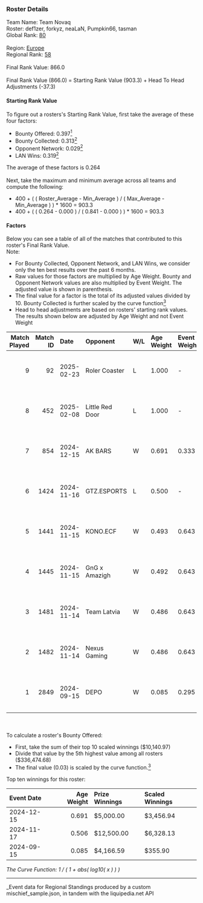 ### Roster Details<br />
Team Name: Team Novaq<br />
Roster: def1zer, forkyz, neaLaN, Pumpkin66, tasman<br />
Global Rank: [80](../../standings_global_2025_03_01.md)<br />
<br />
Region: [Europe]( ../../standings_europe_2025_03_01.md)<br />
Regional Rank: [58]( ../../standings_europe_2025_03_01.md)<br />
<br />
Final Rank Value:  866.0<br />
<br />
Final Rank Value (866.0) = Starting Rank Value (903.3) + Head To Head Adjustments (-37.3)<br />

#### Starting Rank Value<br />
To figure out a rosters's Starting Rank Value, first take the average of these four factors:<br />
- Bounty Offered: 0.397[<sup>1</sup>](#table2)
- Bounty Collected: 0.313[<sup>2</sup>](#table1)
- Opponent Network: 0.029[<sup>2</sup>](#table1)
- LAN Wins: 0.319[<sup>2</sup>](#table1)

The average of these factors is 0.264<br />
<br />
Next, take the maximum and minimum average across all teams and compute the following:<br />
- 400 + ( ( Roster_Average - Min_Average ) / ( Max_Average - Min_Average ) ) * 1600 = 903.3
- 400 + ( ( 0.264 - 0.000 ) / ( 0.841 - 0.000 ) ) * 1600 = 903.3


#### Factors<br />
Below you can see a table of all of the matches that contributed to this roster's Final Rank Value.<br />
Note:<br />

- For Bounty Collected, Opponent Network, and LAN Wins, we consider only the ten best results over the past 6 months.
- Raw values for those factors are multiplied by Age Weight. Bounty and Opponent Network values are also multiplied by Event Weight. The adjusted value is shown in parenthesis.
- The final value for a factor is the total of its adjusted values divided by 10. Bounty Collected is further scaled by the curve function[<sup>3</sup>](#curveFunction)
- Head to head adjustments are based on rosters' starting rank values. The results shown below are adjusted by Age Weight and not Event Weight
<span id="table1"></span><br />


| Match Played | Match ID | Date       | Opponent        | W/L | Age Weight | Event Weight | Bounty Collected | Opponent Network | LAN Wins  | H2H Adj. | Roster                                         |
| -: | -: | :- | :- | :- | :- | :- | :- | :- | :- | -: | :- |
|            9 |       92 | 2025-02-23 | Roler Coaster   | L   | 1.000      | -            | -                | -                | -         |   -26.76 | def1zer, forkyz, neaLaN, Pumpkin66, tasman     |
|            8 |      452 | 2025-02-08 | Little Red Door | L   | 1.000      | -            | -                | -                | -         |   -27.94 | def1zer, forkyz, neaLaN, Pumpkin66, tasman     |
|            7 |      854 | 2024-12-15 | AK BARS         | W   | 0.691      | 0.333        | 0.008 (0.002)    | 0.000 (0.000)    | 1 (0.691) |     2.39 | dako, def1zer, forkyz, Pumpkin66, tasman       |
|            6 |     1424 | 2024-11-16 | GTZ.ESPORTS     | L   | 0.500      | -            | -                | -                | -         |    -4.37 | dako, def1zer, demente, neaLaN, Pumpkin66      |
|            5 |     1441 | 2024-11-15 | KONO.ECF        | W   | 0.493      | 0.643        | 0.020 (0.006)    | 0.361 (0.114)    | 1 (0.493) |     4.86 | dako, def1zer, demente, neaLaN, Pumpkin66      |
|            4 |     1445 | 2024-11-15 | GnG x Amazigh   | W   | 0.492      | 0.643        | 0.000 (0.000)    | 0.000 (0.000)    | 1 (0.492) |     0.80 | dako, def1zer, demente, neaLaN, Pumpkin66      |
|            3 |     1481 | 2024-11-14 | Team Latvia     | W   | 0.486      | 0.643        | 0.000 (0.000)    | 0.059 (0.018)    | 1 (0.486) |     1.95 | dako, def1zer, demente, neaLaN, Pumpkin66      |
|            2 |     1482 | 2024-11-14 | Nexus Gaming    | W   | 0.486      | 0.643        | 0.178 (0.056)    | 0.497 (0.155)    | 1 (0.486) |    11.25 | dako, def1zer, demente, neaLaN, Pumpkin66      |
|            1 |     2849 | 2024-09-15 | DEPO            | W   | 0.085      | 0.295        | 0.004 (0.000)    | 0.036 (0.001)    | 1 (0.085) |     0.46 | BLVCKM4GIC, def1zer, forkyz, Pumpkin66, tasman |

<br />
<span id="table2"></span><br />
To calculate a roster's Bounty Offered:<br />

- First, take the sum of their top 10 scaled winnings ($10,140.97)
- Divide that value by the 5th highest value among all rosters ($336,474.68)
- The final value (0.03) is scaled by the curve function.[<sup>3</sup>](#curveFunction)

Top ten winnings for this roster:<br />

| Event Date | Age Weight | Prize Winnings | Scaled Winnings |
| :- | -: | :- | :- |
| 2024-12-15 |      0.691 | $5,000.00      | $3,456.94       |
| 2024-11-17 |      0.506 | $12,500.00     | $6,328.13       |
| 2024-09-15 |      0.085 | $4,166.59      | $355.90         |


<span id="curveFunction"></span>_The Curve Function: 1 / ( 1 + abs( log10( x ) ) )_<br />

---
_Event data for Regional Standings produced by a custom mischief_sample.json, in tandem with the liquipedia.net API<br />
